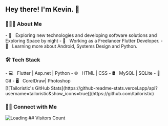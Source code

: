 <h2> Hey there! I'm Kevin. 👋</h2> <!-- [![ReadMe Card](https://github-readme-stats.vercel.app/api/pin/?username=ravi84184&repo=Awesome-Profile-README-templates)](https://github.com/ravi84184/Awesome-Profile-README-templates) --> <!-- THANKS TO ravipatel84184 for this readme file --> <h3> 👨🏻‍💻 About Me </h3> - 🤔 &nbsp; Exploring new technologies and developing software solutions and Exploring Space by night - 💼 &nbsp; Working as a Freelancer Flutter Developer. - 🌱 &nbsp; Learning more about Android, Systems Design and Python. <h3>🛠 Tech Stack</h3> - 💻 &nbsp; Flutter | Asp.net | Python - 🌐 &nbsp; HTML | CSS - 🛢 &nbsp; MySQL | SQLite - 🔧 &nbsp; Git - 🖥 &nbsp; CorelDraw| Photoshop <br/> [![Tailoristic's GitHub Stats](https://github-readme-stats.vercel.app/api?username=tailoristic&show_icons=true)](https://github.com/tailoristic) <h3> 🤝🏻 Connect with Me </h3> <p align="center"> <!-- <a href="https://www.kevin.com/"><img alt="Website" src="https://img.shields.io/badge/Website-www.adityavsingh.com-blue?style=flat-square&logo=google-chrome"></a> --> <a href="https://in.linkedin.com/in/%F0%9F%8E%AF-kevin-tailor-52baa2164"> <!--   <img alt="LinkedIn" src="https://img.shields.io/badge/LinkedIn-Ravi%20Patel-blue?style=flat-square&logo=linkedin"> --> </a> <a href="https://www.instagram.com/tailoristic7/"> <!--   <img alt="Instagram" src="https://img.shields.io/badge/Instagram-ravipatel84-blue?style=flat-square&logo=instagram"> --> </a> <a href="https://twitter.com/tailoristic?lang=en"> <!--   <img alt="Twitter" src="https://img.shields.io/badge/Twitter-ravi84184-blue?style=flat-square&logo=twitter"> --> </a> <a href="mailto:kevin7aylor@gmail.com"> <!--   <img alt="Email" src="https://img.shields.io/badge/Email-ravipatel84184@gmail.com-blue?style=flat-square&logo=gmail"> --> </a> </p> <!-- <h3>Usefull links:-</h3> Notification Check using postman : [Click](https://documenter.getpostman.com/view/5195617/TVK8bL7r) --> <!-- **ravi84184/ravi84184** is a ✨ _special_ ✨ repository because its `README.md` (this file) appears on your GitHub profile. Here are some ideas to get you started: - 🔭 I’m currently working on ... - 🌱 I’m currently learning ... - 👯 I’m looking to collaborate on ... - 🤔 I’m looking for help with ... - 💬 Ask me about ... - 📫 How to reach me: ... - 😄 Pronouns: ... - ⚡ Fun fact: ... --> ## Visitors Count <img align="left" src = "https://profile-counter.glitch.me/tailoristic/count.svg" alt ="Loading">
